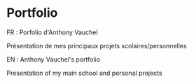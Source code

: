 # Portfolio

FR :
Porfolio d'Anthony Vauchel

Présentation de mes principaux projets scolaires/personnelles



EN :
Anthony Vauchel's portfolio

Presentation of my main school and personal projects
